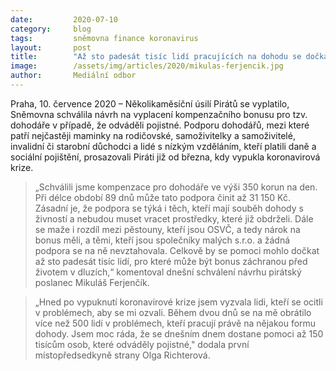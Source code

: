 ```yaml
---
date:         2020-07-10
category:     blog
tags:         sněmovna finance koronavirus
layout:       post
title:        "Až sto padesát tisíc lidí pracujících na dohodu se dočká pomoci. Sněmovnou prošel kompenzační bonus"
image:        /assets/img/articles/2020/mikulas-ferjencik.jpg
author:       Mediální odbor
---   
```


 



Praha, 10. července 2020 – Několikaměsíční úsilí Pirátů se vyplatilo, Sněmovna schválila návrh na vyplacení kompenzačního bonusu pro tzv. dohodáře v případě, že odváděli pojistné. Podporu dohodářů, mezi které patří nejčastěji maminky na rodičovské, samoživitelky a samoživitelé, invalidní či starobní důchodci a lidé s nízkým vzděláním, kteří platili daně a sociální pojištění, prosazovali Piráti již od března, kdy vypukla koronavirová krize. 

> „Schválili jsme kompenzace pro dohodáře ve výši 350 korun na den. Při délce období 89 dnů může tato podpora činit až 31 150 Kč. Zásadní je, že podpora se týká i těch, kteří mají souběh dohody s živností a nebudou muset vracet prostředky, které již obdrželi. Dále se maže i rozdíl mezi pěstouny, kteří jsou OSVČ, a tedy nárok na bonus měli, a těmi, kteří jsou společníky malých s.r.o. a žádná podpora se na ně nevztahovala. Celkově by se pomoci mohlo dočkat až sto padesát tisíc lidí, pro které může být bonus záchranou před životem v dluzích,“ komentoval dnešní schválení návrhu pirátský poslanec Mikuláš Ferjenčík.

> „Hned po vypuknutí koronavirové krize jsem vyzvala lidi, kteří se ocitli v problémech, aby se mi ozvali. Během dvou dnů se na mě obrátilo více než 500 lidí v problémech, kteří pracují právě na nějakou formu dohody. Jsem moc ráda, že se dnešním dnem dostane pomoci až 150 tisícům osob, které odváděly pojistné," dodala první místopředsedkyně strany Olga Richterová. 
